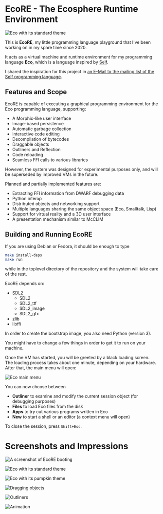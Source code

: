 # EcoRE - The Ecosphere Runtime Environment

![Eco with its standard theme](./doc/repo/resources/eco_standard_theme.png)

This is **EcoRE**, my little programming language playground that I've been working on in my spare time since 2020.

It acts as a virtual machine and runtime environment for my programming language **Eco**, which is a language inspired by [Self](https://selflanguage.org/).

I shared the inspiration for this project in [an E-Mail to the mailing list of the Self programming language](https://lists.selflanguage.org/archives/list/self-interest@lists.selflanguage.org/thread/NGRNRIPZZJTUDMFBRRYUXG56TEQJORG6/).

## Features and Scope

EcoRE is capable of executing a graphical programming environment for the Eco programming language, supporting:

 - A Morphic-like user interface
 - Image-based persistence
 - Automatic garbage collection
 - Interactive code editing
 - Decompilation of bytecodes
 - Draggable objects
 - Outliners and Reflection
 - Code reloading
 - Seamless FFI calls to various libraries

However, the system was designed for experimental purposes only, and will be superseded by improved VMs in the future.

Planned and partially implemented features are:

 - Extracting FFI information from DWARF debugging data
 - Python interop
 - Distributed objects and networking support
 - Multiple languages sharing the same object space (Eco, Smalltalk, Lisp)
 - Support for virtual reality and a 3D user interface
 - A presentation mechanism similar to McCLIM

## Building and Running EcoRE

If you are using Debian or Fedora, it should be enough to type

```sh
make install-deps
make run
```

while in the toplevel directory of the repository and the system will take care of the rest.

EcoRE depends on:
 - SDL2
   - SDL2
   - SDL2_ttf
   - SDL2_image
   - SDL2_gfx
 - zlib
 - libffi

In order to create the bootstrap image, you also need Python (version 3).

You might have to change a few things in order to get it to run on your machine.

Once the VM has started, you will be greeted by a black loading screen. The loading process takes about one minute, depending on your hardware. After that, the main menu will open:

![Eco main menu](./doc/repo/resources/eco_menu.png)

You can now choose between
 - **Outliner** to examine and modify the current session object (for debugging purposes)
 - **Files** to load Eco files from the disk
 - **Apps** to try out various programs written in Eco
 - **New** to start a shell or an editor (a context menu will open)

To close the session, press `Shift+Esc`.

# Screenshots and Impressions

![A screenshot of EcoRE booting](./doc/repo/resources/eco_loading.png)

![Eco with its standard theme](./doc/repo/resources/eco_standard_theme.png)

![Eco with its pumpkin theme](./doc/repo/resources/eco_pumpkin_theme.png)

![Dragging objects](./doc/repo/resources/eco_dragging_objects.gif)

![Outliners](./doc/repo/resources/eco_outliners.gif)

![Animation](./doc/repo/resources/eco_animation.gif)
